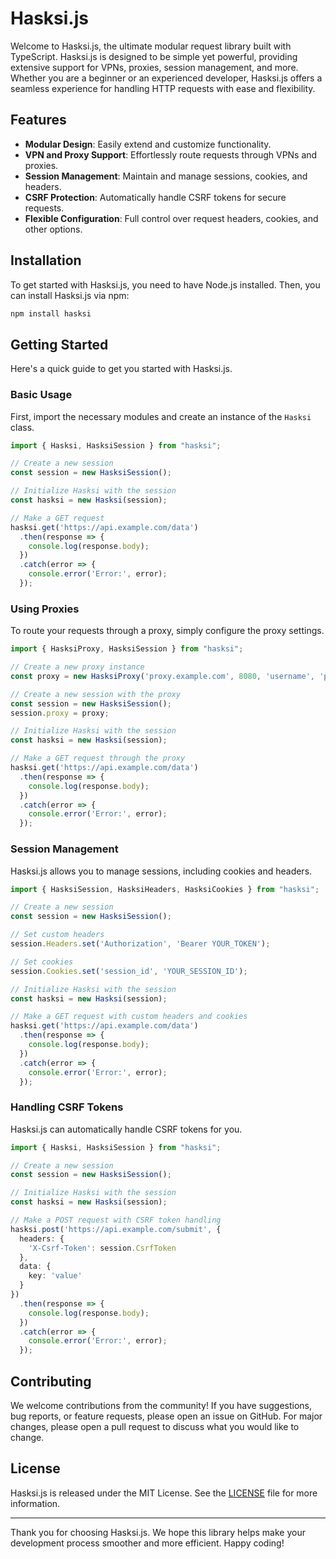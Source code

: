 # Hasksi.js

Welcome to Hasksi.js, the ultimate modular request library built with TypeScript. Hasksi.js is designed to be simple yet powerful, providing extensive support for VPNs, proxies, session management, and more. Whether you are a beginner or an experienced developer, Hasksi.js offers a seamless experience for handling HTTP requests with ease and flexibility.

## Features

- **Modular Design**: Easily extend and customize functionality.
- **VPN and Proxy Support**: Effortlessly route requests through VPNs and proxies.
- **Session Management**: Maintain and manage sessions, cookies, and headers.
- **CSRF Protection**: Automatically handle CSRF tokens for secure requests.
- **Flexible Configuration**: Full control over request headers, cookies, and other options.

## Installation

To get started with Hasksi.js, you need to have Node.js installed. Then, you can install Hasksi.js via npm:

```bash
npm install hasksi
```

## Getting Started

Here's a quick guide to get you started with Hasksi.js.

### Basic Usage

First, import the necessary modules and create an instance of the `Hasksi` class.

```typescript
import { Hasksi, HasksiSession } from "hasksi";

// Create a new session
const session = new HasksiSession();

// Initialize Hasksi with the session
const hasksi = new Hasksi(session);

// Make a GET request
hasksi.get('https://api.example.com/data')
  .then(response => {
    console.log(response.body);
  })
  .catch(error => {
    console.error('Error:', error);
  });
```

### Using Proxies

To route your requests through a proxy, simply configure the proxy settings.

```typescript
import { HasksiProxy, HasksiSession } from "hasksi";

// Create a new proxy instance
const proxy = new HasksiProxy('proxy.example.com', 8080, 'username', 'password', 'sessionId');

// Create a new session with the proxy
const session = new HasksiSession();
session.proxy = proxy;

// Initialize Hasksi with the session
const hasksi = new Hasksi(session);

// Make a GET request through the proxy
hasksi.get('https://api.example.com/data')
  .then(response => {
    console.log(response.body);
  })
  .catch(error => {
    console.error('Error:', error);
  });
```

### Session Management

Hasksi.js allows you to manage sessions, including cookies and headers.

```typescript
import { HasksiSession, HasksiHeaders, HasksiCookies } from "hasksi";

// Create a new session
const session = new HasksiSession();

// Set custom headers
session.Headers.set('Authorization', 'Bearer YOUR_TOKEN');

// Set cookies
session.Cookies.set('session_id', 'YOUR_SESSION_ID');

// Initialize Hasksi with the session
const hasksi = new Hasksi(session);

// Make a GET request with custom headers and cookies
hasksi.get('https://api.example.com/data')
  .then(response => {
    console.log(response.body);
  })
  .catch(error => {
    console.error('Error:', error);
  });
```

### Handling CSRF Tokens

Hasksi.js can automatically handle CSRF tokens for you.

```typescript
import { Hasksi, HasksiSession } from "hasksi";

// Create a new session
const session = new HasksiSession();

// Initialize Hasksi with the session
const hasksi = new Hasksi(session);

// Make a POST request with CSRF token handling
hasksi.post('https://api.example.com/submit', {
  headers: {
    'X-Csrf-Token': session.CsrfToken
  },
  data: {
    key: 'value'
  }
})
  .then(response => {
    console.log(response.body);
  })
  .catch(error => {
    console.error('Error:', error);
  });
```

## Contributing

We welcome contributions from the community! If you have suggestions, bug reports, or feature requests, please open an issue on GitHub. For major changes, please open a pull request to discuss what you would like to change.

## License

Hasksi.js is released under the MIT License. See the [LICENSE](LICENSE) file for more information.

---

Thank you for choosing Hasksi.js. We hope this library helps make your development process smoother and more efficient. Happy coding!